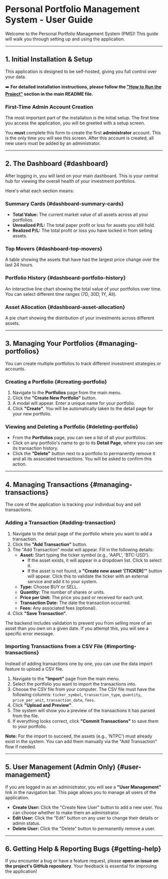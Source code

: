 # Personal Portfolio Management System - User Guide

Welcome to the Personal Portfolio Management System (PMS)! This guide will walk you through setting up and using the application.

---

## 1. Initial Installation & Setup

This application is designed to be self-hosted, giving you full control over your data.

➡️ **For detailed installation instructions, please follow the ["How to Run the Project"](../README.md#🚀-how-to-run-the-project) section in the main README file.**

### First-Time Admin Account Creation

The most important part of the installation is the initial setup. The first time you access the application, you will be greeted with a setup screen.

You **must** complete this form to create the first **administrator** account. This is the only time you will see this screen. After this account is created, all new users must be added by an administrator.

---

## 2. The Dashboard {#dashboard}

After logging in, you will land on your main dashboard. This is your central hub for viewing the overall health of your investment portfolios.

Here's what each section means:

### Summary Cards {#dashboard-summary-cards}

*   **Total Value:** The current market value of all assets across all your portfolios.
*   **Unrealized P/L:** The total paper profit or loss for assets you still hold.
*   **Realized P/L:** The total profit or loss you have locked in from selling assets.

### Top Movers {#dashboard-top-movers}

A table showing the assets that have had the largest price change over the last 24 hours.

### Portfolio History {#dashboard-portfolio-history}

An interactive line chart showing the total value of your portfolios over time. You can select different time ranges (7D, 30D, 1Y, All).

### Asset Allocation {#dashboard-asset-allocation}

A pie chart showing the distribution of your investments across different assets.

---

## 3. Managing Your Portfolios {#managing-portfolios}

You can create multiple portfolios to track different investment strategies or accounts.

### Creating a Portfolio {#creating-portfolio}

1.  Navigate to the **Portfolios** page from the main menu.
2.  Click the **"Create New Portfolio"** button.
3.  A modal will appear. Enter a unique name for your portfolio.
4.  Click **"Create"**. You will be automatically taken to the detail page for your new portfolio.

### Viewing and Deleting a Portfolio {#deleting-portfolio}

*   From the **Portfolios** page, you can see a list of all your portfolios.
*   Click on any portfolio's name to go to its **Detail Page**, where you can see its transaction history.
*   Click the **"Delete"** button next to a portfolio to permanently remove it and all its associated transactions. You will be asked to confirm this action.

---

## 4. Managing Transactions {#managing-transactions}

The core of the application is tracking your individual buy and sell transactions.

### Adding a Transaction {#adding-transaction}

1.  Navigate to the detail page of the portfolio where you want to add a transaction.
2.  Click the **"Add Transaction"** button.
3.  The "Add Transaction" modal will appear. Fill in the following details:
    *   **Asset:** Start typing the ticker symbol (e.g., 'AAPL', 'BTC-USD').
        *   If the asset exists, it will appear in a dropdown list. Click to select it.
        *   If the asset is not found, a **"Create new asset '[TICKER]'"** button will appear. Click this to validate the ticker with an external service and add it to your system.
    *   **Type:** Choose BUY or SELL.
    *   **Quantity:** The number of shares or units.
    *   **Price per Unit:** The price you paid or received for each unit.
    *   **Transaction Date:** The date the transaction occurred.
    *   **Fees:** Any associated fees (optional).
4.  Click **"Save Transaction"**.

The backend includes validation to prevent you from selling more of an asset than you own on a given date. If you attempt this, you will see a specific error message.

### Importing Transactions from a CSV File {#importing-transactions}

Instead of adding transactions one by one, you can use the data import feature to upload a CSV file.

1.  Navigate to the **"Import"** page from the main menu.
2.  Select the portfolio you want to import the transactions into.
3.  Choose the CSV file from your computer. The CSV file must have the following columns: `ticker_symbol`, `transaction_type`, `quantity`, `price_per_unit`, `transaction_date`, `fees`.
4.  Click **"Upload and Preview"**.
5.  The system will show you a preview of the transactions it has parsed from the file.
6.  If everything looks correct, click **"Commit Transactions"** to save them to your portfolio.

**Note:** For the import to succeed, the assets (e.g., 'NTPC') must already exist in the system. You can add them manually via the "Add Transaction" flow if needed.

---

## 5. User Management (Admin Only) {#user-management}

If you are logged in as an administrator, you will see a **"User Management"** link in the navigation bar. This page allows you to manage all users of the application.

*   **Create User:** Click the "Create New User" button to add a new user. You can choose whether to make them an administrator.
*   **Edit User:** Click the "Edit" button on any user to change their details or admin status.
*   **Delete User:** Click the "Delete" button to permanently remove a user.

---

## 6. Getting Help & Reporting Bugs {#getting-help}

If you encounter a bug or have a feature request, please **open an issue on the project's GitHub repository**. Your feedback is essential for improving the application!